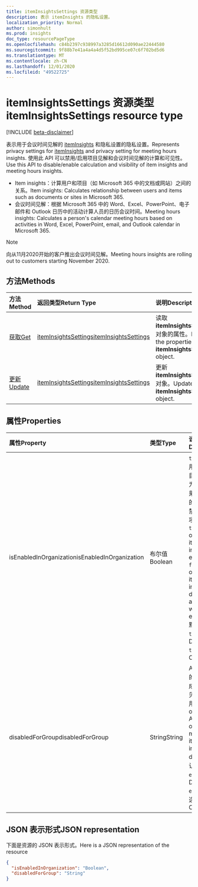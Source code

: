 ```yaml
---
title: itemInsightsSettings 资源类型
description: 表示 itemInsights 的隐私设置。
localization_priority: Normal
author: simonhult
ms.prod: insights
doc_type: resourcePageType
ms.openlocfilehash: c84b2397c938997a3285d16612d090ae22444580
ms.sourcegitcommit: 9f88b7e41a4a4a4d5f52bd995ce07c6f702bd5d6
ms.translationtype: MT
ms.contentlocale: zh-CN
ms.lasthandoff: 12/01/2020
ms.locfileid: "49522725"
---
```

# <a name="iteminsightssettings-resource-type"></a><span data-ttu-id="e83e6-103">itemInsightsSettings 资源类型</span><span class="sxs-lookup"><span data-stu-id="e83e6-103">itemInsightsSettings resource type</span></span>

[!INCLUDE [beta-disclaimer](../../includes/beta-disclaimer.md)]

<span data-ttu-id="e83e6-104">表示用于会议时间见解的 [itemInsights](iteminsights.md) 和隐私设置的隐私设置。</span><span class="sxs-lookup"><span data-stu-id="e83e6-104">Represents privacy settings for [itemInsights](iteminsights.md) and privacy setting for meeting hours insights.</span></span> <span data-ttu-id="e83e6-105">使用此 API 可以禁用/启用项目见解和会议时间见解的计算和可见性。</span><span class="sxs-lookup"><span data-stu-id="e83e6-105">Use this API to disable/enable calculation and visibility of item insights and meeting hours insights.</span></span> 

- <span data-ttu-id="e83e6-106">Item insights：计算用户和项目（如 Microsoft 365 中的文档或网站）之间的关系。</span><span class="sxs-lookup"><span data-stu-id="e83e6-106">Item insights: Calculates relationship between users and items such as documents or sites in Microsoft 365.</span></span>  
- <span data-ttu-id="e83e6-107">会议时间见解：根据 Microsoft 365 中的 Word、Excel、PowerPoint、电子邮件和 Outlook 日历中的活动计算人员的日历会议时间。</span><span class="sxs-lookup"><span data-stu-id="e83e6-107">Meeting hours insights: Calculates a person's calendar meeting hours based on activities in Word, Excel, PowerPoint, email, and Outlook calendar in Microsoft 365.</span></span>

> [!NOTE]
> <span data-ttu-id="e83e6-108">向从11月2020开始的客户推出会议时间见解。</span><span class="sxs-lookup"><span data-stu-id="e83e6-108">Meeting hours insights are rolling out to customers starting November 2020.</span></span> 

## <a name="methods"></a><span data-ttu-id="e83e6-109">方法</span><span class="sxs-lookup"><span data-stu-id="e83e6-109">Methods</span></span>

| <span data-ttu-id="e83e6-110">方法</span><span class="sxs-lookup"><span data-stu-id="e83e6-110">Method</span></span>       | <span data-ttu-id="e83e6-111">返回类型</span><span class="sxs-lookup"><span data-stu-id="e83e6-111">Return Type</span></span> | <span data-ttu-id="e83e6-112">说明</span><span class="sxs-lookup"><span data-stu-id="e83e6-112">Description</span></span> |
|:-------------------------------------------------------------|:----------------------------------------------|:-----------------------------------------------------------------|
| [<span data-ttu-id="e83e6-113">获取</span><span class="sxs-lookup"><span data-stu-id="e83e6-113">Get</span></span>](../api/iteminsightssettings-get.md)| [<span data-ttu-id="e83e6-114">itemInsightsSettings</span><span class="sxs-lookup"><span data-stu-id="e83e6-114">itemInsightsSettings</span></span>](iteminsightssettings.md) | <span data-ttu-id="e83e6-115">读取 **itemInsightsSettings** 对象的属性。</span><span class="sxs-lookup"><span data-stu-id="e83e6-115">Read the properties of an **itemInsightsSettings** object.</span></span> |
| [<span data-ttu-id="e83e6-116">更新</span><span class="sxs-lookup"><span data-stu-id="e83e6-116">Update</span></span>](../api/iteminsightssettings-update.md)| [<span data-ttu-id="e83e6-117">itemInsightsSettings</span><span class="sxs-lookup"><span data-stu-id="e83e6-117">itemInsightsSettings</span></span>](iteminsightssettings.md) | <span data-ttu-id="e83e6-118">更新 **itemInsightsSettings** 对象。</span><span class="sxs-lookup"><span data-stu-id="e83e6-118">Update an **itemInsightsSettings** object.</span></span>|


## <a name="properties"></a><span data-ttu-id="e83e6-119">属性</span><span class="sxs-lookup"><span data-stu-id="e83e6-119">Properties</span></span>
| <span data-ttu-id="e83e6-120">属性</span><span class="sxs-lookup"><span data-stu-id="e83e6-120">Property</span></span>   | <span data-ttu-id="e83e6-121">类型</span><span class="sxs-lookup"><span data-stu-id="e83e6-121">Type</span></span>|<span data-ttu-id="e83e6-122">说明</span><span class="sxs-lookup"><span data-stu-id="e83e6-122">Description</span></span>|
|:---------------|:--------|:----------|
|<span data-ttu-id="e83e6-123">isEnabledInOrganization</span><span class="sxs-lookup"><span data-stu-id="e83e6-123">isEnabledInOrganization</span></span>|<span data-ttu-id="e83e6-124">布尔值</span><span class="sxs-lookup"><span data-stu-id="e83e6-124">Boolean</span></span>| <span data-ttu-id="e83e6-125">`true` 如果启用了组织项目见解，则为 `false` 如果对不例外的所有用户禁用了组织项目见解。</span><span class="sxs-lookup"><span data-stu-id="e83e6-125">`true` if organization item insights are enabled; `false` if organization item insights are disabled for all users without exceptions.</span></span> <span data-ttu-id="e83e6-126">默认值为 `true`。</span><span class="sxs-lookup"><span data-stu-id="e83e6-126">Default is `true`.</span></span> <span data-ttu-id="e83e6-127">可选。</span><span class="sxs-lookup"><span data-stu-id="e83e6-127">Optional.</span></span>|
|<span data-ttu-id="e83e6-128">disabledForGroup</span><span class="sxs-lookup"><span data-stu-id="e83e6-128">disabledForGroup</span></span>|<span data-ttu-id="e83e6-129">String</span><span class="sxs-lookup"><span data-stu-id="e83e6-129">String</span></span>| <span data-ttu-id="e83e6-130">Azure AD 组的 ID，其中成员的项目见解已禁用。</span><span class="sxs-lookup"><span data-stu-id="e83e6-130">The ID of an Azure AD group, of which the members' item insights are disabled.</span></span> <span data-ttu-id="e83e6-131">默认值为 `empty`。</span><span class="sxs-lookup"><span data-stu-id="e83e6-131">Default is `empty`.</span></span> <span data-ttu-id="e83e6-132">可选。</span><span class="sxs-lookup"><span data-stu-id="e83e6-132">Optional.</span></span>|

## <a name="json-representation"></a><span data-ttu-id="e83e6-133">JSON 表示形式</span><span class="sxs-lookup"><span data-stu-id="e83e6-133">JSON representation</span></span>

<span data-ttu-id="e83e6-134">下面是资源的 JSON 表示形式。</span><span class="sxs-lookup"><span data-stu-id="e83e6-134">Here is a JSON representation of the resource</span></span>
<!-- {
  "blockType": "resource",
  "optionalProperties": [],
  "@odata.type": "microsoft.graph.itemInsightsSettings"
}-->

```json
{
  "isEnabledInOrganization": "Boolean",
  "disabledForGroup": "String"
}
```


